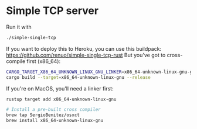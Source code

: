 # Simple TCP server

Run it with

```sh
./simple-single-tcp
```

If you want to deploy this to Heroku, you can use this buildpack: https://github.com/renuo/simple-single-tcp-rust
But you've got to cross-compile first (x86_64):

```sh
CARGO_TARGET_X86_64_UNKNOWN_LINUX_GNU_LINKER=x86_64-unknown-linux-gnu-gcc \
cargo build --target=x86_64-unknown-linux-gnu --release
```

If you're on MacOS, you'll need a linker first:

```sh
rustup target add x86_64-unknown-linux-gnu

# Install a pre-built cross compiler
brew tap SergioBenitez/osxct
brew install x86_64-unknown-linux-gnu
```
